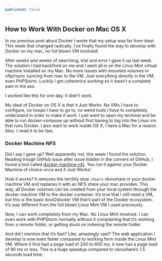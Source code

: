 ```yaml
---
published: false
---
```


## How to Work With Docker on Mac OS X

In my previous post about Docker I wrote that my setup was far from ideal. This week that changed radically. I’ve finally found the way to develop with Docker on my mac, no full blown VM involved!

After weeks and weeks of searching, trial and error I gave it up last week. The solution I had backfired on me and I went all in on the Linux Mint virtual machine installed on my Mac. No more issues with mounted volumes or sftp/rsync syncing from mac to the VM. Just everything directly in the VM, even PHPStorm. Luckily I got coherence working so it wasn’t a complete pain in the ass. 

I worked like this for one day. It didn’t work.

My ideal of Docker on OS X is that it Just Works. No VMs I have to configure, no hoops I have to go to, no weird tools I have to completely understand in order to make it work. I just want to open my terminal and be able to run docker-compose up without first having to log into the Linux vm that runs Docker. I also want to work inside OS X, I have a Mac for a reason. Also, I need it to be fast.

### Docker Machine NFS
Did I say I gave up? Well apparently not, this week I found the solution. Reading trough GitHub issue after issue hidden in the corners of GitHub, I found a tool called [docker-machine-nfs](https://github.com/adlogix/docker-machine-nfs). You run it against your Docker Machine of choice once and it Just Works!

How it works? It removes the terribly slow `/Users` vboxshare in your docker machine VM and replaces it with an NFS share your mac provides. This way, all Docker volumes can be created from your local system through the docker machine VM to the docker container. It’s true that I still need a VM, but this is the basic boot2docker VM that’s part of the Docker ecosystem. It’s way different from the full blown Linux Mint VM I used previously. 

Now, I can work completely from my Mac. No Linux Mint involved. I can even work with PHPStorm normally without it complaining that it’s working from a remote folder, or getting stuck on indexing the remote folder. 

And did I mention that it’s fast? Like, amazingly vast? The web application I develop is now even faster compared to working form inside the Linux Mint VM. Where it first had a page load of 200 to 600 ms, it now has a page load of 90 ms or less. This is a huge speedup compared to vboxshare’s 1.5 seconds load time.